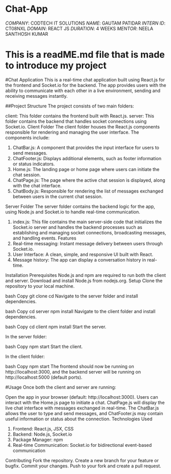 # Chat-App

*COMPANY*: CODTECH IT SOLUTIONS
*NAME*: GAUTAM PATIDAR
*INTERN ID*: CT08NXL
*DOMAIN*: REACT JS
*DURATION*: 4 WEEKS
*MENTOR*: NEELA SANTHOSH KUMAR



# This is a readME.md file that is made to introduce my project

#Chat Application
This is a real-time chat application built using React.js for the frontend and Socket.io for the backend. The app provides users with the ability to communicate with each other in a live environment, sending and receiving messages instantly.

##Project Structure
The project consists of two main folders:

client: This folder contains the frontend built with React.js.
server: This folder contains the backend that handles socket connections using Socket.io.
Client Folder
The client folder houses the React.js components responsible for rendering and managing the user interface. The components include:

1. ChatBar.js: A component that provides the input interface for users to send messages.
2. ChatFooter.js: Displays additional elements, such as footer information or status indicators.
3. Home.js: The landing page or home page where users can initiate the chat session.
4. ChatPage.js: The page where the active chat session is displayed, along with the chat interface.
5. ChatBody.js: Responsible for rendering the list of messages exchanged between users in the current chat session.


Server Folder
The server folder contains the backend logic for the app, using Node.js and Socket.io to handle real-time communication.

1. index.js: This file contains the main server-side code that initializes the Socket.io server and handles the backend processes such as establishing and managing socket connections, broadcasting messages, and handling events.
Features
2. Real-time messaging: Instant message delivery between users through Socket.io.
3. User Interface: A clean, simple, and responsive UI built with React.
4. Message history: The app can display a conversation history in real-time.


Installation
Prerequisites
Node.js and npm are required to run both the client and server.
Download and install Node.js from nodejs.org.
Setup
Clone the repository to your local machine.

bash
Copy
git clone <repository-url>
cd <project-folder>
Navigate to the server folder and install dependencies.

bash
Copy
cd server
npm install
Navigate to the client folder and install dependencies.

bash
Copy
cd client
npm install
Start the server.

In the server folder:

bash
Copy
npm start
Start the client.

In the client folder:

bash
Copy
npm start
The frontend should now be running on http://localhost:3000, and the backend server will be running on http://localhost:5000 (default ports).

#Usage
Once both the client and server are running:

Open the app in your browser (default: http://localhost:3000).
Users can interact with the Home.js page to initiate a chat.
ChatPage.js will display the live chat interface with messages exchanged in real-time.
The ChatBar.js allows the user to type and send messages, and ChatFooter.js may contain useful information or status about the connection.
Technologies Used
1. Frontend: React.js, JSX, CSS
2. Backend: Node.js, Socket.io
3. Package Manager: npm
4. Real-time Communication: Socket.io for bidirectional event-based communication


Contributing
Fork the repository.
Create a new branch for your feature or bugfix.
Commit your changes.
Push to your fork and create a pull request.
